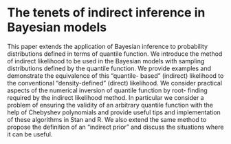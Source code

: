 
# The tenets of indirect inference in Bayesian models

<!-- badges: start -->
<!-- badges: end -->

This paper extends the application of Bayesian inference to probability distributions
defined in terms of quantile function. We introduce the method of indirect likelihood
to be used in the Bayesian models with sampling distributions defined by the quantile
function. We provide examples and demonstrate the equivalence of this “quantile-
based” (indirect) likelihood to the conventional “density-defined” (direct) likelihood.
We consider practical aspects of the numerical inversion of quantile function by root-
finding required by the indirect likelihood method. In particular we consider a problem
of ensuring the validity of an arbitrary quantile function with the help of Chebyshev
polynomials and provide useful tips and implementation of these algorithms in Stan
and R. We also extend the same method to propose the definition of an “indirect prior”
and discuss the situations where it can be useful.

